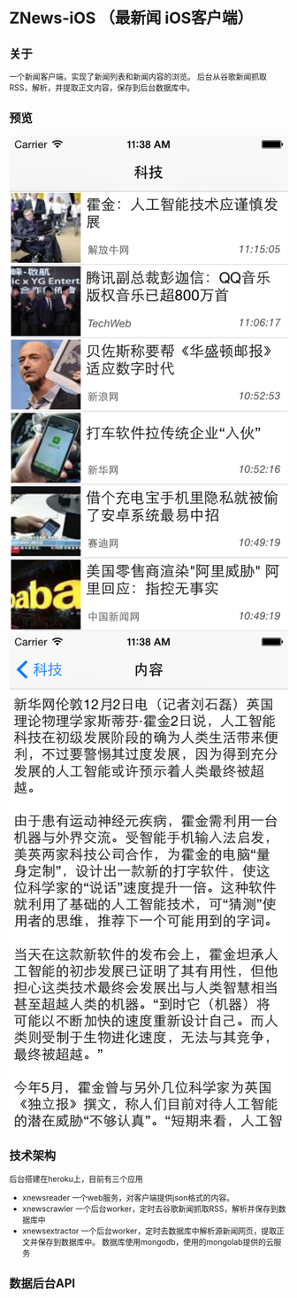 ZNews-iOS （最新闻 iOS客户端）
=========
关于
---------
一个新闻客户端，实现了新闻列表和新闻内容的浏览。
后台从谷歌新闻抓取RSS，解析，并提取正文内容，保存到后台数据库中。

预览
----------
![github](https://raw.githubusercontent.com/FrankZheng/ZNews-iOS/master/screenshots/1.png "github")
![github](https://raw.githubusercontent.com/FrankZheng/ZNews-iOS/master/screenshots/2.png "github")

技术架构
---------
后台搭建在heroku上，目前有三个应用
* xnewsreader    一个web服务，对客户端提供json格式的内容。
* xnewscrawler   一个后台worker，定时去谷歌新闻抓取RSS，解析并保存到数据库中
* xnewsextractor 一个后台worker，定时去数据库中解析源新闻网页，提取正文并保存到数据库中。
数据库使用mongodb，使用的mongolab提供的云服务

数据后台API
---------



